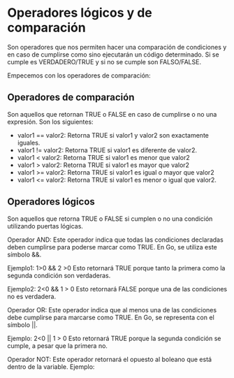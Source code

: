 # Operadores lógicos y de comparación
Son operadores que nos permiten hacer una comparación de condiciones y en caso de cumplirse como sino ejecutarán un código determinado. Si se cumple es VERDADERO/TRUE y si no se cumple son FALSO/FALSE.

Empecemos con los operadores de comparación:

## Operadores de comparación

Son aquellos que retornan TRUE o FALSE en caso de cumplirse o no una expresión. Son los siguientes:

* valor1 == valor2: Retorna TRUE si valor1 y valor2 son exactamente iguales.
* valor1 != valor2: Retorna TRUE si valor1 es diferente de valor2.
* valor1 < valor2: Retorna TRUE si valor1 es menor que valor2
* valor1 > valor2: Retorna TRUE si valor1 es mayor que valor2
* valor1 >= valor2: Retorna TRUE si valor1 es igual o mayor que valor2
* valor1 <= valor2: Retorna TRUE si valor1 es menor o igual que valor2.

## Operadores lógicos
Son aquellos que retorna TRUE o FALSE si cumplen o no una condición utilizando puertas lógicas.

Operador AND:
Este operador indica que todas las condiciones declaradas deben cumplirse para poderse marcar como TRUE. En Go, se utiliza este símbolo &&.

Ejemplo1: 1>0 && 2 >0 Esto retornará TRUE porque tanto la primera como la segunda condición son verdaderas.

Ejemplo2: 2<0 && 1 > 0 Esto retornará FALSE porque una de las condiciones no es verdadera.

Operador OR:
Este operador indica que al menos una de las condiciones debe cumplirse para marcarse como TRUE. En Go, se representa con el símbolo ||.

Ejemplo: 2<0 || 1 > 0 Esto retornará TRUE porque la segunda condición se cumple, a pesar que la primera no.

Operador NOT:
Este operador retornará el opuesto al boleano que está dentro de la variable. Ejemplo: